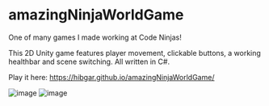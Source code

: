 # amazingNinjaWorldGame
One of many games I made working at Code Ninjas!

This 2D Unity game features player movement, clickable buttons, a working healthbar and scene switching. All written in C#.

Play it here:
https://hibgar.github.io/amazingNinjaWorldGame/ 


![image](https://user-images.githubusercontent.com/86140590/225438772-88a2ff9e-0a4e-4b5e-98d3-911dcd0c7bd1.png)
![image](https://user-images.githubusercontent.com/86140590/225438936-fd5a77b6-698f-44f2-aed1-6f82f8b7590f.png)
